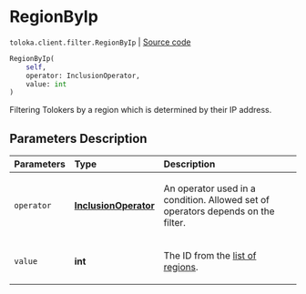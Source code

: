 # RegionByIp
`toloka.client.filter.RegionByIp` | [Source code](https://github.com/Toloka/toloka-kit/blob/v1.2.2/src/client/filter.py#L509)

```python
RegionByIp(
    self,
    operator: InclusionOperator,
    value: int
)
```

Filtering Tolokers by a region which is determined by their IP address.

## Parameters Description

| Parameters | Type | Description |
| :----------| :----| :-----------|
`operator`|**[InclusionOperator](toloka.client.primitives.operators.InclusionOperator.md)**|<p>An operator used in a condition. Allowed set of operators depends on the filter.</p>
`value`|**int**|<p>The ID from the [list of regions](https://toloka.ai/docs/api/regions).</p>
